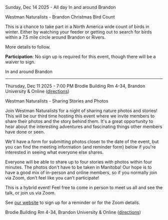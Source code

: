 

Sunday, Dec 14 2025 - All day
In and around Brandon

Westman Naturalists - Brandon Christmas Bird Count

This is a chance to take part in a North America wide count of birds in winter. Either by watching your feeder or getting out to search for birds within a 7.5 mile circle around Brandon or Rivers. 

More details to follow.

**Participation**: No sign up is required for this event, though there will be a waiver to sign.

In and around Brandon


-----------



Thursday, Dec 11 2025 - 7:00 PM
Brodie Building Rm 4-34, Brandon University & Online ([directions](https://westman-naturalists.github.io/talks.html))

Westman Naturalists - Sharing Stories and Photos

Join Westman Naturalists for a night of sharing nature photos and stories! This will be our third time hosting this event where we invite members to share their photos and the story behind them. It's a great opportunity to hear about the interesting adventures and fascinating things other members have done or seen.

We'll have a form for submitting photos closer to the date of the event, but you can find the meeting information (and reminder form) below if you're interested in seeing what everyone else shares.

Everyone will be able to share up to four stories with photos within four minutes. The photos don't have to be taken in Manitoba! Our hope is to have a good mix of in-person and online members, so if you normally join via Zoom, don’t feel like you can’t participate!

This is a hybrid event! Feel free to come in person to meet us all and see the talk, or join us via Zoom.

See [our website](https://westman-naturalists.github.io/events.html#2025-12-11-1) to sign up for a reminder or for the Zoom details.

Brodie Building Rm 4-34, Brandon University & Online ([directions](talks.html))

